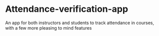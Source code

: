 # Attendance-verification-app
An app for both instructors and students to track attendance in courses, with a few more pleasing to mind features

